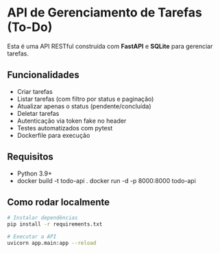 # API de Gerenciamento de Tarefas (To-Do)

Esta é uma API RESTful construída com **FastAPI** e **SQLite** para gerenciar tarefas.

## Funcionalidades

- Criar tarefas
- Listar tarefas (com filtro por status e paginação)
- Atualizar apenas o status (pendente/concluída)
- Deletar tarefas
- Autenticação via token fake no header
- Testes automatizados com pytest
- Dockerfile para execução

## Requisitos

- Python 3.9+
- docker build -t todo-api .
docker run -d -p 8000:8000 todo-api


## Como rodar localmente

```bash
# Instalar dependências
pip install -r requirements.txt

# Executar a API
uvicorn app.main:app --reload
